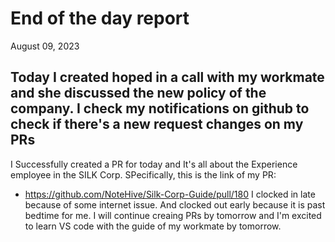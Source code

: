 # End of the day report
August 09, 2023

## Today I created hoped in a call with my workmate and she discussed the new policy of the company. I check my notifications on github to check if there's a new request changes on my PRs
I Successfully created a PR for today and It's all about the Experience employee in the SILK Corp. SPecifically, this is the link of my PR:
* https://github.com/NoteHive/Silk-Corp-Guide/pull/180
I clocked in late because of some internet issue. And clocked out early because it is past bedtime for me. I will continue creaing PRs by tomorrow and I'm excited to learn VS code with the guide of my workmate by tomorrow.

